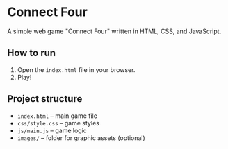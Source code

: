 # Connect Four

A simple web game "Connect Four" written in HTML, CSS, and JavaScript.

## How to run

1. Open the `index.html` file in your browser.
2. Play!

## Project structure
- `index.html` – main game file
- `css/style.css` – game styles
- `js/main.js` – game logic
- `images/` – folder for graphic assets (optional)
